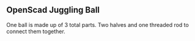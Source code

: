 OpenScad Juggling Ball
----------------------

One ball is made up of 3 total parts. Two halves and one threaded rod to connect them together.

